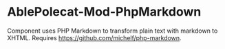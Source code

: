 # AblePolecat-Mod-PhpMarkdown

Component uses PHP Markdown to transform plain text with markdown to XHTML. Requires https://github.com/michelf/php-markdown.
